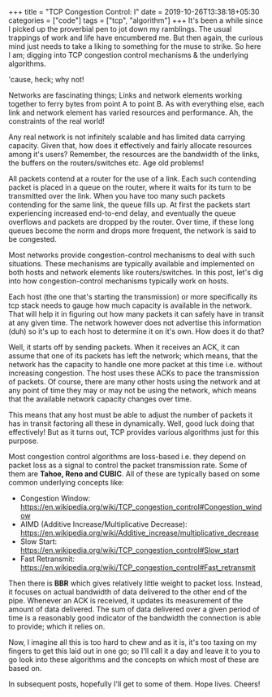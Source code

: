 +++
title = "TCP Congestion Control: I"
date = 2019-10-26T13:38:18+05:30
categories = ["code"]
tags = ["tcp", "algorithm"]
+++
It's been a while since I picked up the proverbial pen to jot down my ramblings. The usual trappings of work and life have encumbered me. But then again, the curious mind just needs to take a liking to something for the muse to strike. So here I am; digging into TCP congestion control mechanisms & the underlying algorithms. 

'cause, heck; why not!

Networks are fascinating things; Links and network elements working together to ferry bytes from point A to point B. As with everything else, each link and network element has varied resources and performance. Ah, the constraints of the real world! 

Any real network is not infinitely scalable and has limited data carrying capacity. Given that, how does it effectively and fairly allocate resources among it's users? Remember, the resources are the bandwidth of the links, the buffers on the routers/switches etc. Age old problems! 

All packets contend at a router for the use of a link. Each such contending packet is placed in a queue on the router, where it waits for its turn to be transmitted over the link. When you have too many such packets contending for the same link, the queue fills up. At first the packets start experiencing increased end-to-end delay, and eventually the queue overflows and packets are dropped by the router. Over time, if these long queues become the norm and drops more frequent, the network is said to be congested. 

Most networks provide congestion-control mechanisms to deal with such situations. These mechanisms are typically available and implemented on both hosts and network elements like routers/switches. In this post, let's dig into how congestion-control mechanisms typically work on hosts.

Each host (the one that's starting the transmission) or more specifically its tcp stack needs to gauge how much capacity is available in the network. That will help it in figuring out how many packets it can safely have in transit at any given time. The network however does not advertise this information (duh) so it's up to each host to determine it on it's own. How does it do that? 

Well, it starts off by sending packets. When it receives an ACK, it can assume that one of its packets has left the network; which means, that the network has the capacity to handle one more packet at this time i.e. without increasing congestion. The host uses these ACKs to pace the transmission of packets. Of course, there are many other hosts using the network and at any point of time they may or may not be using the network, which means that the available network capacity changes over time. 

This means that any host must be able to adjust the number of packets it has in transit factoring all these in dynamically. Well, good luck doing that effectively! But as it turns out, TCP provides various algorithms just for this purpose.

Most congestion control algorithms are loss-based i.e. they depend on packet loss as a signal to control the packet transmission rate. Some of them are **Tahoe, Reno and CUBIC**. All of these are typically based on some common underlying concepts like:

- Congestion Window: https://en.wikipedia.org/wiki/TCP_congestion_control#Congestion_window
- AIMD (Additive Increase/Multiplicative Decrease): https://en.wikipedia.org/wiki/Additive_increase/multiplicative_decrease
- Slow Start: https://en.wikipedia.org/wiki/TCP_congestion_control#Slow_start
- Fast Retransmit: https://en.wikipedia.org/wiki/TCP_congestion_control#Fast_retransmit

Then there is **BBR** which gives relatively little weight to packet loss. Instead, it focuses on actual bandwidth of data delivered to the other end of the pipe. Whenever an ACK is received, it updates its measurement of the amount of data delivered. The sum of data delivered over a given period of time is a reasonably good indicator of the bandwidth the connection is able to provide; which it relies on. 

Now, I imagine all this is too hard to chew and as it is, it's too taxing on my fingers to get this laid out in one go; so I'll call it a day and leave it to you to go look into these algorithms and the concepts on which most of these are based on.

In subsequent posts, hopefully I'll get to some of them. Hope lives. Cheers!  


















